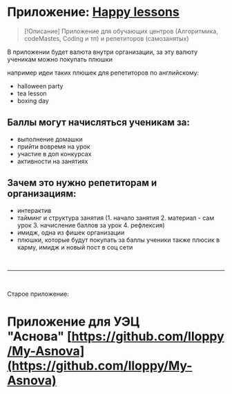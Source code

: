 # Приложение: [Happy lessons](https://github.com/lloppy/hapson)

> [!Описание]
> Приложение для обучающих центров (Алгоритмика, codeMastes, Coding и тп) и репетиторов (самозанятых)

В приложении будет валюта внутри организации, за эту валюту ученикам можно покупать плюшки

например идеи таких плюшек для репетиторов по английскому:

- halloween party
- tea lesson
- boxing day


## Баллы могут начисляться ученикам за:

- выполнение домашки
- прийти вовремя на урок
- участие в доп конкурсах
- активности на занятиях


## Зачем это нужно репетиторам и организациям:

- интерактив
- тайминг и структура занятия (1. начало занятия 2. материал - сам урок 3. начисление баллов за урок 4. рефлексия)
- имидж, одна из фишек организации
- плюшки, которые будут покупать за баллы ученики также плюсик в карму, имидж и новый пост в соц сети

<br>

---
<br>


Старое приложение:
# Приложение для УЭЦ "Аснова" [https://github.com/lloppy/My-Asnova](https://github.com/lloppy/My-Asnova)